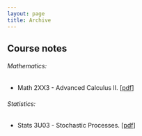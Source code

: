 ```yaml
---
layout: page
title: Archive
---
```


Course notes
------------

###### Mathematics:

* Math 2XX3 - Advanced Calculus II. \[[pdf](/archive2/course_notes/math_2xx3_lecture_notes.pdf)\]

###### Statistics:

* Stats 3U03 - Stochastic Processes. \[[pdf](/archive2/course_notes/stats_3u03_lecture_notes.pdf)\]